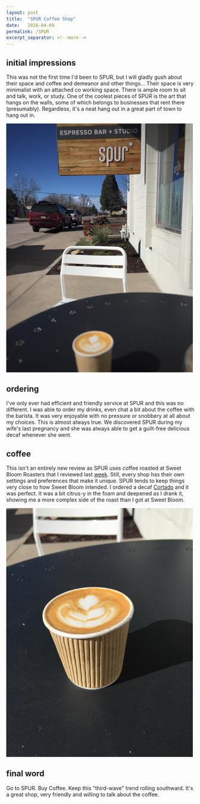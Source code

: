 ```yaml
---
layout: post
title:  "SPUR Coffee Shop"
date:   2016-04-09
permalink: /SPUR
excerpt_separator: <!--more-->
---
```


## initial impressions

This was not the first time I'd been to SPUR, but I will gladly gush about their space and coffee and demeanor and other things...  Their space is very minimalist with an attached co working space.  There is ample room to sit and talk, work, or study.  One of the coolest pieces of SPUR is the art that hangs on the walls, some of which belongs to businesses that rent there (presumably).  Regardless, it's a neat hang out in a great part of town to hang out in.  

<!--more-->

<img src="/img/spur1.jpeg" alt="SPUR Coffee Shop" style="width: 500px;"/>



## ordering

I've only ever had efficient and friendly service at SPUR and this was no different.  I was able to order my drinks, even chat a bit about the coffee with the barista.  It was very enjoyable with no pressure or snobbery at all about my choices.  This is almost always true.  We discovered SPUR during my wife's last pregnancy and she was always able to get a guilt-free delicious decaf whenever she went.

## coffee

This isn't an entirely new review as SPUR uses coffee roasted at Sweet Bloom Roasters that I reviewed last [week](http://calm.coffee/sweet.bloom).  Still, every shop has their own settings and preferences that make it unique.  SPUR tends to keep things very close to how Sweet Bloom intended.  I ordered a decaf [Cortado](https://en.wikipedia.org/wiki/Cortado) and it was perfect.  It was a bit citrus-y in the foam and deepened as I drank it, showing me a more complex side of the roast than I got at Sweet Bloom.

<img src="/img/spur2.jpeg" alt="SPUR Cortado" style="width: 500px; "/>


## final word

Go to SPUR.  Buy Coffee.  Keep this "third-wave" trend rolling southward.  It's a great shop, very friendly and willing to talk about the coffee.  

